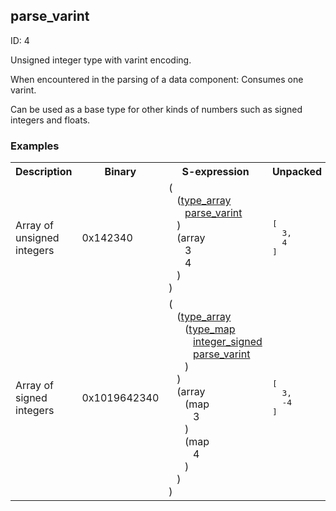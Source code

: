 ## parse_varint

ID: 4

Unsigned integer type with varint encoding.

When encountered in the parsing of a data component: Consumes one varint.

Can be used as a base type for other kinds of numbers such as signed integers and floats.

### Examples

<table><tr><th>Description</th><th>Binary</th><th>S-expression</th><th>Unpacked</th></tr><tr><td>Array of unsigned integers</td><td>0x142340</td><td>(<br>&nbsp;&nbsp;&nbsp;(<a href="./type_array.md">type_array</a> <br>&nbsp;&nbsp;&nbsp;&nbsp;&nbsp;&nbsp;<a href="./parse_varint.md">parse_varint</a><br>&nbsp;&nbsp;&nbsp;) <br>&nbsp;&nbsp;&nbsp;(array <br>&nbsp;&nbsp;&nbsp;&nbsp;&nbsp;&nbsp;3 <br>&nbsp;&nbsp;&nbsp;&nbsp;&nbsp;&nbsp;4<br>&nbsp;&nbsp;&nbsp;)<br>)</td><td><pre>[
  3,
  4
]</pre></td>
<tr><td>Array of signed integers</td><td>0x1019642340</td><td>(<br>&nbsp;&nbsp;&nbsp;(<a href="./type_array.md">type_array</a> <br>&nbsp;&nbsp;&nbsp;&nbsp;&nbsp;&nbsp;(<a href="./type_map.md">type_map</a> <br>&nbsp;&nbsp;&nbsp;&nbsp;&nbsp;&nbsp;&nbsp;&nbsp;&nbsp;<a href="./integer_signed.md">integer_signed</a> <br>&nbsp;&nbsp;&nbsp;&nbsp;&nbsp;&nbsp;&nbsp;&nbsp;&nbsp;<a href="./parse_varint.md">parse_varint</a><br>&nbsp;&nbsp;&nbsp;&nbsp;&nbsp;&nbsp;)<br>&nbsp;&nbsp;&nbsp;) <br>&nbsp;&nbsp;&nbsp;(array <br>&nbsp;&nbsp;&nbsp;&nbsp;&nbsp;&nbsp;(map <br>&nbsp;&nbsp;&nbsp;&nbsp;&nbsp;&nbsp;&nbsp;&nbsp;&nbsp;3<br>&nbsp;&nbsp;&nbsp;&nbsp;&nbsp;&nbsp;) <br>&nbsp;&nbsp;&nbsp;&nbsp;&nbsp;&nbsp;(map <br>&nbsp;&nbsp;&nbsp;&nbsp;&nbsp;&nbsp;&nbsp;&nbsp;&nbsp;4<br>&nbsp;&nbsp;&nbsp;&nbsp;&nbsp;&nbsp;)<br>&nbsp;&nbsp;&nbsp;)<br>)</td><td><pre>[
  3,
  -4
]</pre></td></table>